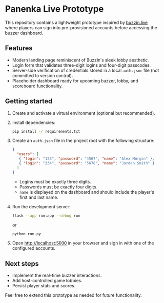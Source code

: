 # Panenka Live Prototype

This repository contains a lightweight prototype inspired by [buzzin.live](https://buzzin.live/) where players can sign into pre-provisioned accounts before accessing the buzzer dashboard.

## Features

- Modern landing page reminiscent of BuzzIn's sleek lobby aesthetic.
- Login form that validates three-digit logins and four-digit passcodes.
- Server-side verification of credentials stored in a local `auth.json` file (not committed to version control).
- Placeholder dashboard ready for upcoming buzzer, lobby, and scoreboard functionality.

## Getting started

1. Create and activate a virtual environment (optional but recommended).
2. Install dependencies:

   ```bash
   pip install -r requirements.txt
   ```

3. Create an `auth.json` file in the project root with the following structure:

   ```json
   {
     "users": [
      { "login": "123", "password": "4567", "name": "Alex Morgan" },
      { "login": "234", "password": "5678", "name": "Jordan Smith" }
     ]
   }
   ```

   - Logins must be exactly three digits.
   - Passwords must be exactly four digits.
   - `name` is displayed on the dashboard and should include the player's first and last name.

4. Run the development server:

   ```bash
   flask --app run:app --debug run
   ```

   or

   ```bash
   python run.py
   ```

5. Open [http://localhost:5000](http://localhost:5000) in your browser and sign in with one of the configured accounts.

## Next steps

- Implement the real-time buzzer interactions.
- Add host-controlled game lobbies.
- Persist player stats and scores.

Feel free to extend this prototype as needed for future functionality.
